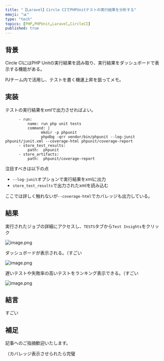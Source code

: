 ```yaml
---
title: "【Laravel】Circle CIでPHPUnitテストの実行結果を分析する"
emoji: "📊"
type: "tech"
topics: [PHP,PHPUnit,Laravel,CircleCI]
published: true
---
```

## 背景

Circle CIにはPHP Unitの実行結果を読み取り、実行結果をダッシュボードで表示する機能がある。

PJチーム内で活用し、テストを書く機運上昇を狙ってメモ。

## 実装

テストの実行結果をxmlで出力させればよい。

```yaml:.circleci/config.yml（抜粋）
      - run:
          name: run php unit tests
          command: |
                mkdir -p phpunit
                phpdbg -qrr vendor/bin/phpunit --log-junit phpunit/junit.xml --coverage-html phpunit/coverage-report
      - store_test_results:
          path:  phpunit
      - store_artifacts:
          path:  phpunit/coverage-report
```

注目すべきは以下の点

- `--log-junit`オプションで実行結果をxmlに出力
- `store_test_results`で出力されたxmlを読み込む

ここでは詳しく触れないが`--coverage-html`でカバレッジも出力している。

## 結果

実行されたジョブの詳細にアクセスし、`TESTS`タブから`Test Insights`をクリック

![image.png](https://qiita-image-store.s3.ap-northeast-1.amazonaws.com/0/290859/8d234510-222b-e8f5-246e-a233ae5efe77.png)

ダッシュボードが表示される。（すごい

![image.png](https://qiita-image-store.s3.ap-northeast-1.amazonaws.com/0/290859/911ed85f-e376-d50a-86f0-ad22ea35d64e.png)

遅いテストや失敗率の高いテストをランキング表示できる。（すごい

![image.png](https://qiita-image-store.s3.ap-northeast-1.amazonaws.com/0/290859/6ce5a2bb-dac5-1572-090d-7a8bc33fec30.png)

## 結言

すごい

## 補足

記事へのご指摘歓迎いたします。

（カバレッジ表示させられたら完璧

